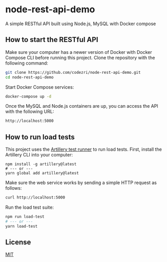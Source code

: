 # node-rest-api-demo
A simple RESTful API built using Node.js, MySQL with Docker compose

## How to start the RESTful API
Make sure your computer has a newer version of Docker with Docker Compose CLI before running this project. Clone the repository with the following command:

```bash
git clone https://github.com/codezri/node-rest-api-demo.git
cd node-rest-api-demo
```

Start Docker Compose services:
```bash
docker-compose up -d
```

Once the MySQL and Node.js containers are up, you can access the API with the following URL:
```bash
http://localhost:5000
```

## How to run load tests
This project uses the [Artillery test runner](https://github.com/artilleryio/artillery) to run load tests. First, install the Artillery CLI into your computer:
```
npm install -g artillery@latest
# --- or ---
yarn global add artillery@latest
```

Make sure the web service works by sending a simple HTTP request as follows:
```bash
curl http://localhost:5000
```

Run the load test suite:
```bash
npm run load-test
# --- or ---
yarn load-test
```

## License
[MIT](LICENSE)
